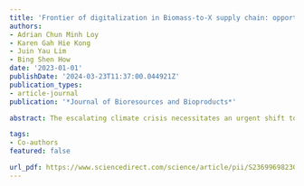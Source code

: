 ```yaml
---
title: 'Frontier of digitalization in Biomass-to-X supply chain: opportunity or threats?'
authors:
- Adrian Chun Minh Loy
- Karen Gah Hie Kong
- Juin Yau Lim
- Bing Shen How
date: '2023-01-01'
publishDate: '2024-03-23T11:37:00.044921Z'
publication_types:
- article-journal
publication: '*Journal of Bioresources and Bioproducts*'

abstract: The escalating climate crisis necessitates an urgent shift towards a sustainable business model. Under the context of bioeconomy, it has offered a promising alternative through its “Biomass-to-X” strategy for converting biological resources into value-added products or chemicals. However, the adoption of this approach remains scarce, which highlights the need to leverage digital technologies to enhance its feasibility. Thus, this paper provides a comprehensive overview of the potential role of digital technologies in the Biomass-to-X supply chain, encompassing the entire value chain from upstream to downstream activities, specifically in the areas of 1) lab-to-fabrication translation, 2) biomanufacturing stage, and lastly, 3) supply chain management stage. Furthermore, this study identifies and discusses research gaps in each niche area, along with potential future research prospects to facilitate the transition towards a sustainable bioeconomy, making it a crucial reference for stakeholders involved in decision-making processes.

tags:
- Co-authors
featured: false

url_pdf: https://www.sciencedirect.com/science/article/pii/S2369969823000191
---
```

